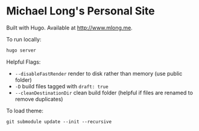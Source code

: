 # Michael Long's Personal Site

Built with Hugo. Available at http://www.mlong.me. 

To run locally:

```bash
hugo server
```

Helpful Flags:

- `--disableFastRender` render to disk rather than memory (use public folder)
- `-D` build files tagged with `draft: true`
- `--cleanDestinationDir` clean build folder (helpful if files are renamed to remove duplicates)

To load theme:

`git submodule update --init --recursive`